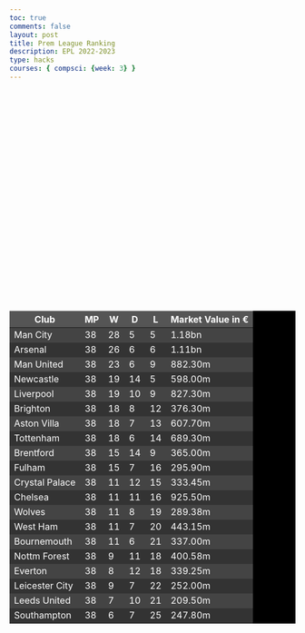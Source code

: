 ```yaml
---
toc: true
comments: false
layout: post
title: Prem League Ranking
description: EPL 2022-2023
type: hacks
courses: { compsci: {week: 3} }
---
```

<html>
<head>
    <title>Ranking Table</title>

<link rel="stylesheet" type="text/css" href="https://cdn.datatables.net/1.11.5/css/jquery.dataTables.css">
    <script src="https://code.jquery.com/jquery-3.6.0.min.js"></script>
    <script type="text/javascript" charset="utf8" src="https://cdn.datatables.net/1.11.5/js/jquery.dataTables.js"></script>

<style>
    .custom-dark-table {
        background-color: #000; /* Updated background color to black */
        color: #fff;
    }

    .custom-dark-table th {
        background-color: #555;
    }

    .custom-dark-table thead th {
        border-color: #777;
    }

    .custom-dark-table tbody tr:nth-child(odd) {
        background-color: #444;
    }

    .custom-dark-table tbody tr:nth-child(even) {
        background-color: #333;
    }

    .custom-dark-table tbody td {
        border-color: #555;
    }
</style>
</head>
<body>
    <table id="teamTable" class="table custom-dark-table">
        <thead>
            <tr>
                <th>Club</th>
                <th>MP</th>
                <th>W</th>
                <th>D</th>
                <th>L</th>
                <th>Market Value in €</th>
            </tr>
        </thead>
        <tbody>
            <tr>
                <td>Man City</td>
                <td>38</td>
                <td>28</td>
                <td>5</td>
                <td>5</td>
                <td>1.18bn</td>
            </tr>
            <tr>
                <td>Arsenal</td>
                <td>38</td>
                <td>26</td>
                <td>6</td>
                <td>6</td>
                <td>1.11bn</td>
            </tr>
            <tr>
                <td>Man United</td>
                <td>38</td>
                <td>23</td>
                <td>6</td>
                <td>9</td>
                <td>882.30m</td>
            </tr>
            <tr>
                <td>Newcastle</td>
                <td>38</td>
                <td>19</td>
                <td>14</td>
                <td>5</td>
                <td>598.00m</td>
            </tr>
            <tr>
                <td>Liverpool</td>
                <td>38</td>
                <td>19</td>
                <td>10</td>
                <td>9</td>
                <td>827.30m</td>
            </tr>
            <tr>
                <td>Brighton</td>
                <td>38</td>
                <td>18</td>
                <td>8</td>
                <td>12</td>
                <td>376.30m</td>
            </tr>
            <tr>
                <td>Aston Villa</td>
                <td>38</td>
                <td>18</td>
                <td>7</td>
                <td>13</td>
                <td>607.70m</td>
            </tr>
            <tr>
                <td>Tottenham</td>
                <td>38</td>
                <td>18</td>
                <td>6</td>
                <td>14</td>
                <td>689.30m</td>
            </tr>
            <tr>
                <td>Brentford</td>
                <td>38</td>
                <td>15</td>
                <td>14</td>
                <td>9</td>
                <td>365.00m</td>
            </tr>
            <tr>
                <td>Fulham</td>
                <td>38</td>
                <td>15</td>
                <td>7</td>
                <td>16</td>
                <td>295.90m</td>
            </tr>
            <tr>
                <td>Crystal Palace</td>
                <td>38</td>
                <td>11</td>
                <td>12</td>
                <td>15</td>
                <td>333.45m</td>
            </tr>
            <tr>
                <td>Chelsea</td>
                <td>38</td>
                <td>11</td>
                <td>11</td>
                <td>16</td>
                <td>925.50m</td>
            </tr>
            <tr>
                <td>Wolves</td>
                <td>38</td>
                <td>11</td>
                <td>8</td>
                <td>19</td>
                <td>289.38m</td>
            </tr>
            <tr>
                <td>West Ham</td>
                <td>38</td>
                <td>11</td>
                <td>7</td>
                <td>20</td>
                <td>443.15m</td>
            </tr>
            <tr>
                <td>Bournemouth</td>
                <td>38</td>
                <td>11</td>
                <td>6</td>
                <td>21</td>
                <td>337.00m</td>
            </tr>
            <tr>
                <td>Nottm Forest</td>
                <td>38</td>
                <td>9</td>
                <td>11</td>
                <td>18</td>
                <td>400.58m</td>
            </tr>
             <tr>
                <td>Everton</td>
                <td>38</td>
                <td>8</td>
                <td>12</td>
                <td>18</td>
                <td>339.25m</td>
            </tr>
            <tr>
                <td>Leicester City</td>
                <td>38</td>
                <td>9</td>
                <td>7</td>
                <td>22</td>
                <td>252.00m</td>
            </tr>
            <tr>
                <td>Leeds United</td>
                <td>38</td>
                <td>7</td>
                <td>10</td>
                <td>21</td>
                <td>209.50m</td>
            </tr>
            <tr>
                <td>Southampton</td>
                <td>38</td>
                <td>6</td>
                <td>7</td>
                <td>25</td>
                <td>247.80m</td>
            </tr>
        </tbody>
    </table>

<script>
        $(document).ready(function() {
            $('#teamTable').DataTable({
                "columnDefs": [
                    { "type": "num", targets: [2, 3, 4, 5] } // Treat columns 2, 3, 4, and 5 as numeric
                ]
            });
        });
    </script>
</body>
</html>